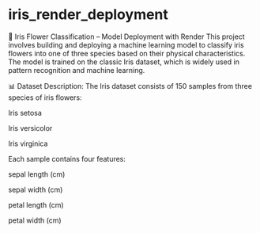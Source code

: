 # iris_render_deployment

🌸 Iris Flower Classification – Model Deployment with Render
This project involves building and deploying a machine learning model to classify iris flowers into one of three species based on their physical characteristics. The model is trained on the classic Iris dataset, which is widely used in pattern recognition and machine learning.

📊 Dataset Description:
The Iris dataset consists of 150 samples from three species of iris flowers:

Iris setosa

Iris versicolor

Iris virginica

Each sample contains four features:

sepal length (cm)

sepal width (cm)

petal length (cm)

petal width (cm)
